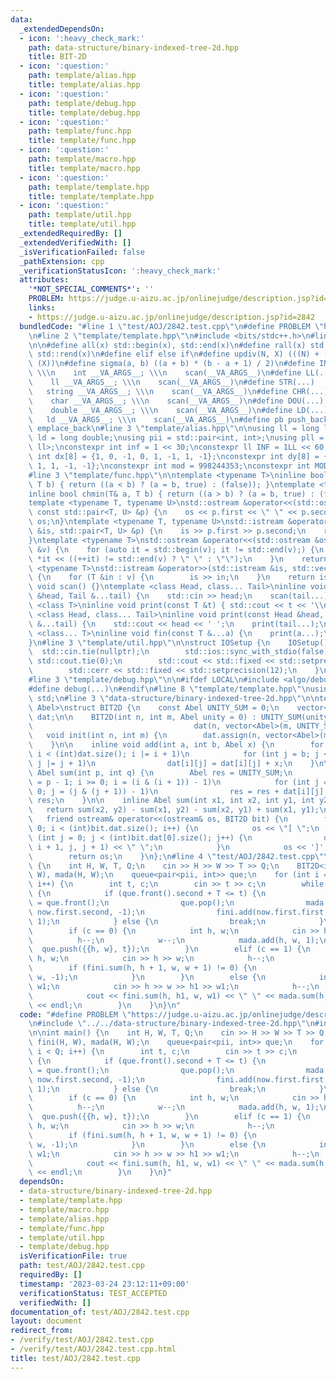 ```yaml
---
data:
  _extendedDependsOn:
  - icon: ':heavy_check_mark:'
    path: data-structure/binary-indexed-tree-2d.hpp
    title: BIT-2D
  - icon: ':question:'
    path: template/alias.hpp
    title: template/alias.hpp
  - icon: ':question:'
    path: template/debug.hpp
    title: template/debug.hpp
  - icon: ':question:'
    path: template/func.hpp
    title: template/func.hpp
  - icon: ':question:'
    path: template/macro.hpp
    title: template/macro.hpp
  - icon: ':question:'
    path: template/template.hpp
    title: template/template.hpp
  - icon: ':question:'
    path: template/util.hpp
    title: template/util.hpp
  _extendedRequiredBy: []
  _extendedVerifiedWith: []
  _isVerificationFailed: false
  _pathExtension: cpp
  _verificationStatusIcon: ':heavy_check_mark:'
  attributes:
    '*NOT_SPECIAL_COMMENTS*': ''
    PROBLEM: https://judge.u-aizu.ac.jp/onlinejudge/description.jsp?id=2842
    links:
    - https://judge.u-aizu.ac.jp/onlinejudge/description.jsp?id=2842
  bundledCode: "#line 1 \"test/AOJ/2842.test.cpp\"\n#define PROBLEM \"https://judge.u-aizu.ac.jp/onlinejudge/description.jsp?id=2842\"\
    \n#line 2 \"template/template.hpp\"\n#include <bits/stdc++.h>\n#line 3 \"template/macro.hpp\"\
    \n\n#define all(x) std::begin(x), std::end(x)\n#define rall(x) std::rbegin(x),\
    \ std::rend(x)\n#define elif else if\n#define updiv(N, X) (((N) + (X) - (1)) /\
    \ (X))\n#define sigma(a, b) ((a + b) * (b - a + 1) / 2)\n#define INT(...)    \
    \ \\\n    int __VA_ARGS__; \\\n    scan(__VA_ARGS__)\n#define LL(...)     \\\n\
    \    ll __VA_ARGS__; \\\n    scan(__VA_ARGS__)\n#define STR(...)        \\\n \
    \   string __VA_ARGS__; \\\n    scan(__VA_ARGS__)\n#define CHR(...)      \\\n\
    \    char __VA_ARGS__; \\\n    scan(__VA_ARGS__)\n#define DOU(...)        \\\n\
    \    double __VA_ARGS__; \\\n    scan(__VA_ARGS__)\n#define LD(...)     \\\n \
    \   ld __VA_ARGS__; \\\n    scan(__VA_ARGS__)\n#define pb push_back\n#define eb\
    \ emplace_back\n#line 3 \"template/alias.hpp\"\n\nusing ll = long long;\nusing\
    \ ld = long double;\nusing pii = std::pair<int, int>;\nusing pll = std::pair<ll,\
    \ ll>;\nconstexpr int inf = 1 << 30;\nconstexpr ll INF = 1LL << 60;\nconstexpr\
    \ int dx[8] = {1, 0, -1, 0, 1, -1, 1, -1};\nconstexpr int dy[8] = {0, 1, 0, -1,\
    \ 1, 1, -1, -1};\nconstexpr int mod = 998244353;\nconstexpr int MOD = 1e9 + 7;\n\
    #line 3 \"template/func.hpp\"\n\ntemplate <typename T>\ninline bool chmax(T& a,\
    \ T b) { return ((a < b) ? (a = b, true) : (false)); }\ntemplate <typename T>\n\
    inline bool chmin(T& a, T b) { return ((a > b) ? (a = b, true) : (false)); }\n\
    template <typename T, typename U>\nstd::ostream &operator<<(std::ostream &os,\
    \ const std::pair<T, U> &p) {\n    os << p.first << \" \" << p.second;\n    return\
    \ os;\n}\ntemplate <typename T, typename U>\nstd::istream &operator>>(std::istream\
    \ &is, std::pair<T, U> &p) {\n    is >> p.first >> p.second;\n    return is;\n\
    }\ntemplate <typename T>\nstd::ostream &operator<<(std::ostream &os, const std::vector<T>\
    \ &v) {\n    for (auto it = std::begin(v); it != std::end(v);) {\n        os <<\
    \ *it << ((++it) != std::end(v) ? \" \" : \"\");\n    }\n    return os;\n}\ntemplate\
    \ <typename T>\nstd::istream &operator>>(std::istream &is, std::vector<T> &v)\
    \ {\n    for (T &in : v) {\n        is >> in;\n    }\n    return is;\n}\ninline\
    \ void scan() {}\ntemplate <class Head, class... Tail>\ninline void scan(Head\
    \ &head, Tail &...tail) {\n    std::cin >> head;\n    scan(tail...);\n}\ntemplate\
    \ <class T>\ninline void print(const T &t) { std::cout << t << '\\n'; }\ntemplate\
    \ <class Head, class... Tail>\ninline void print(const Head &head, const Tail\
    \ &...tail) {\n    std::cout << head << ' ';\n    print(tail...);\n}\ntemplate\
    \ <class... T>\ninline void fin(const T &...a) {\n    print(a...);\n    exit(0);\n\
    }\n#line 3 \"template/util.hpp\"\n\nstruct IOSetup {\n    IOSetup() {\n      \
    \  std::cin.tie(nullptr);\n        std::ios::sync_with_stdio(false);\n       \
    \ std::cout.tie(0);\n        std::cout << std::fixed << std::setprecision(12);\n\
    \        std::cerr << std::fixed << std::setprecision(12);\n    }\n} IOSetup;\n\
    #line 3 \"template/debug.hpp\"\n\n#ifdef LOCAL\n#include <algo/debug.hpp>\n#else\n\
    #define debug(...)\n#endif\n#line 8 \"template/template.hpp\"\nusing namespace\
    \ std;\n#line 3 \"data-structure/binary-indexed-tree-2d.hpp\"\n\ntemplate <class\
    \ Abel>\nstruct BIT2D {\n    const Abel UNITY_SUM = 0;\n    vector<vector<Abel>>\
    \ dat;\n\n    BIT2D(int n, int m, Abel unity = 0) : UNITY_SUM(unity),\n      \
    \                                    dat(n, vector<Abel>(m, UNITY_SUM)) {}\n \
    \   void init(int n, int m) {\n        dat.assign(n, vector<Abel>(m, UNITY_SUM));\n\
    \    }\n\n    inline void add(int a, int b, Abel x) {\n        for (int i = a;\
    \ i < (int)dat.size(); i |= i + 1)\n            for (int j = b; j < (int)dat[0].size();\
    \ j |= j + 1)\n                dat[i][j] = dat[i][j] + x;\n    }\n\n    inline\
    \ Abel sum(int p, int q) {\n        Abel res = UNITY_SUM;\n        for (int i\
    \ = p - 1; i >= 0; i = (i & (i + 1)) - 1)\n            for (int j = q - 1; j >=\
    \ 0; j = (j & (j + 1)) - 1)\n                res = res + dat[i][j];\n        return\
    \ res;\n    }\n\n    inline Abel sum(int x1, int x2, int y1, int y2) {\n     \
    \   return sum(x2, y2) - sum(x1, y2) - sum(x2, y1) + sum(x1, y1);\n    }\n\n \
    \   friend ostream& operator<<(ostream& os, BIT2D bit) {\n        for (int i =\
    \ 0; i < (int)bit.dat.size(); i++) {\n            os << \"[ \";\n            for\
    \ (int j = 0; j < (int)bit.dat[0].size(); j++) {\n                os << bit.sum(i,\
    \ i + 1, j, j + 1) << \" \";\n            }\n            os << ']';\n        }\n\
    \        return os;\n    }\n};\n#line 4 \"test/AOJ/2842.test.cpp\"\n\nint main()\
    \ {\n    int H, W, T, Q;\n    cin >> H >> W >> T >> Q;\n    BIT2D<int> fini(H,\
    \ W), mada(H, W);\n    queue<pair<pii, int>> que;\n    for (int i = 0; i < Q;\
    \ i++) {\n        int t, c;\n        cin >> t >> c;\n        while (!que.empty())\
    \ {\n            if (que.front().second + T <= t) {\n                auto now\
    \ = que.front();\n                que.pop();\n                mada.add(now.first.first,\
    \ now.first.second, -1);\n                fini.add(now.first.first, now.first.second,\
    \ 1);\n            } else {\n                break;\n            }\n        }\n\
    \        if (c == 0) {\n            int h, w;\n            cin >> h >> w;\n  \
    \          h--;\n            w--;\n            mada.add(h, w, 1);\n          \
    \  que.push({{h, w}, t});\n        }\n        elif (c == 1) {\n            int\
    \ h, w;\n            cin >> h >> w;\n            h--;\n            w--;\n    \
    \        if (fini.sum(h, h + 1, w, w + 1) != 0) {\n                fini.add(h,\
    \ w, -1);\n            }\n        }\n        else {\n            int h, w, h1,\
    \ w1;\n            cin >> h >> w >> h1 >> w1;\n            h--;\n            w--;\n\
    \            cout << fini.sum(h, h1, w, w1) << \" \" << mada.sum(h, h1, w, w1)\
    \ << endl;\n        }\n    }\n}\n"
  code: "#define PROBLEM \"https://judge.u-aizu.ac.jp/onlinejudge/description.jsp?id=2842\"\
    \n#include \"../../data-structure/binary-indexed-tree-2d.hpp\"\n#include \"../../template/template.hpp\"\
    \n\nint main() {\n    int H, W, T, Q;\n    cin >> H >> W >> T >> Q;\n    BIT2D<int>\
    \ fini(H, W), mada(H, W);\n    queue<pair<pii, int>> que;\n    for (int i = 0;\
    \ i < Q; i++) {\n        int t, c;\n        cin >> t >> c;\n        while (!que.empty())\
    \ {\n            if (que.front().second + T <= t) {\n                auto now\
    \ = que.front();\n                que.pop();\n                mada.add(now.first.first,\
    \ now.first.second, -1);\n                fini.add(now.first.first, now.first.second,\
    \ 1);\n            } else {\n                break;\n            }\n        }\n\
    \        if (c == 0) {\n            int h, w;\n            cin >> h >> w;\n  \
    \          h--;\n            w--;\n            mada.add(h, w, 1);\n          \
    \  que.push({{h, w}, t});\n        }\n        elif (c == 1) {\n            int\
    \ h, w;\n            cin >> h >> w;\n            h--;\n            w--;\n    \
    \        if (fini.sum(h, h + 1, w, w + 1) != 0) {\n                fini.add(h,\
    \ w, -1);\n            }\n        }\n        else {\n            int h, w, h1,\
    \ w1;\n            cin >> h >> w >> h1 >> w1;\n            h--;\n            w--;\n\
    \            cout << fini.sum(h, h1, w, w1) << \" \" << mada.sum(h, h1, w, w1)\
    \ << endl;\n        }\n    }\n}"
  dependsOn:
  - data-structure/binary-indexed-tree-2d.hpp
  - template/template.hpp
  - template/macro.hpp
  - template/alias.hpp
  - template/func.hpp
  - template/util.hpp
  - template/debug.hpp
  isVerificationFile: true
  path: test/AOJ/2842.test.cpp
  requiredBy: []
  timestamp: '2023-03-24 23:12:11+09:00'
  verificationStatus: TEST_ACCEPTED
  verifiedWith: []
documentation_of: test/AOJ/2842.test.cpp
layout: document
redirect_from:
- /verify/test/AOJ/2842.test.cpp
- /verify/test/AOJ/2842.test.cpp.html
title: test/AOJ/2842.test.cpp
---
```

